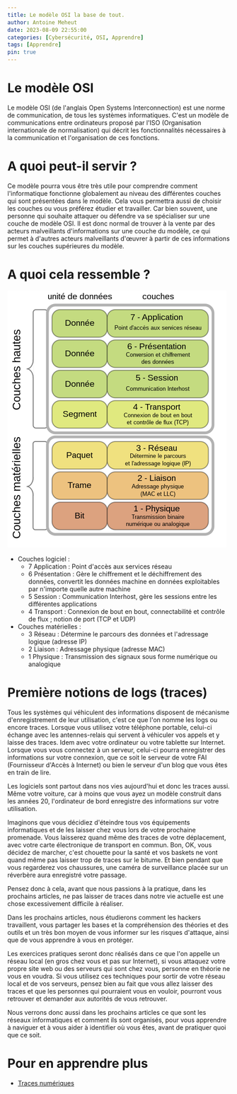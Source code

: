 ```yaml
---
title: Le modèle OSI la base de tout.
author: Antoine Meheut
date: 2023-08-09 22:55:00
categories: [Cybersécurité, OSI, Apprendre]
tags: [Apprendre]
pin: true
---
```


# Le modèle OSI

Le modèle OSI (de l'anglais Open Systems Interconnection) est une norme de communication, de tous les systèmes informatiques. C'est un modèle de communications entre ordinateurs proposé par l'ISO (Organisation internationale de normalisation) qui décrit les fonctionnalités nécessaires à la communication et l'organisation de ces fonctions.

# A quoi peut-il servir ?

Ce modèle pourra vous être très utile pour comprendre comment l'informatique fonctionne globalement au niveau des différentes couches qui sont présentées dans le modèle. Cela vous permettra aussi de choisir les couches ou vous préférez étudier et travailler. Car bien souvent, une personne qui souhaite attaquer ou défendre va se spécialiser sur une couche de modèle OSI. Il est donc normal de trouver à la vente par des acteurs malveillants d'informations sur une couche du modèle, ce qui permet à d'autres acteurs malveillants d'œuvrer à partir de ces informations sur les couches supérieures du modèle.

# A quoi cela ressemble ?

![OSI_Model_v1](/images/OSI_Model_v1.png)

* Couches logiciel :
  * 7 Application : Point d'accès aux services réseau
  * 6 Présentation : Gère le chiffrement et le déchiffrement des données, convertit les données machine en données exploitables par n'importe quelle autre machine
  * 5 Session : Communication Interhost, gère les sessions entre les différentes applications
  * 4 Transport : Connexion de bout en bout, connectabilité et contrôle de flux ; notion de port (TCP et UDP)
* Couches matérielles :
  * 3 Réseau : Détermine le parcours des données et l'adressage logique (adresse IP)
  * 2 Liaison : Adressage physique (adresse MAC)
  * 1 Physique : Transmission des signaux sous forme numérique ou analogique

# Première notions de logs (traces)

Tous les systèmes qui véhiculent des informations disposent de mécanisme d'enregistrement de leur utilisation, c'est ce que l'on nomme les logs ou encore traces. Lorsque vous utilisez votre téléphone portable, celui-ci échange avec les antennes-relais qui servent à véhiculer vos appels et y laisse des traces. Idem avec votre ordinateur ou votre tablette sur Internet. Lorsque vous vous connectez à un serveur, celui-ci pourra enregistrer des informations sur votre connexion, que ce soit le serveur de votre FAI (Fournisseur d'Accès à Internet) ou bien le serveur d'un blog que vous êtes en train de lire.

Les logiciels sont partout dans nos vies aujourd'hui et donc les traces aussi. Même votre voiture, car à moins que vous ayez un modèle construit dans les années 20, l'ordinateur de bord enregistre des informations sur votre utilisation.

Imaginons que vous décidiez d'éteindre tous vos équipements informatiques et de les laisser chez vous lors de votre prochaine promenade. Vous laisserez quand même des traces de votre déplacement, avec votre carte électronique de transport en commun. Bon, OK, vous décidez de marcher, c'est chouette pour la santé et vos baskets ne vont quand même pas laisser trop de traces sur le bitume. Et bien pendant que vous regarderez vos chaussures, une caméra de surveillance placée sur un réverbère aura enregistré votre passage.

Pensez donc à cela, avant que nous passions à la pratique, dans les prochains articles, ne pas laisser de traces dans notre vie actuelle est une chose excessivement difficile à réaliser.

Dans les prochains articles, nous étudierons comment les hackers travaillent, vous partager les bases et la compréhension des théories et des outils et un très bon moyen de vous informer sur les risques d'attaque, ainsi que de vous apprendre à vous en protéger.

Les exercices pratiques seront donc réalisés dans ce que l'on appelle un réseau local (en gros chez vous et pas sur Internet), si vous attaquez votre propre site web ou des serveurs qui sont chez vous, personne en théorie ne vous en voudra. Si vous utilisez ces techniques pour sortir de votre réseau local et de vos serveurs, pensez bien au fait que vous allez laisser des traces et que les personnes qui pourraient vous en vouloir, pourront vous retrouver et demander aux autorités de vous retrouver.

Nous verrons donc aussi dans les prochains articles ce que sont les réseaux informatiques et comment ils sont organisés, pour vous apprendre à naviguer et à vous aider à identifier où vous êtes, avant de pratiquer quoi que ce soit.

# Pour en apprendre plus

* [Traces numériques](https://fr.wikipedia.org/wiki/Trace_num%C3%A9rique)
